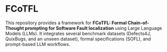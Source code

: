 # FCoTFL
This repository provides a framework for **FCoTFL: Formal Chain-of-Thought prompting for Software Fault localization** using Large Language Models (LLMs).   It integrates several benchmark datasets (Defects4J, QuixBugs, and an unseen dataset), formal specifications (SOFL), and prompt-based LLM workflows.
